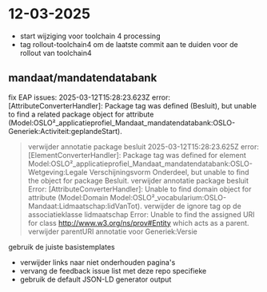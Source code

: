 # 12-03-2025
  - start wijziging voor toolchain 4 processing
  - tag rollout-toolchain4 om de laatste commit aan te duiden voor de rollout van toolchain4

## mandaat/mandatendatabank

fix EAP issues:
2025-03-12T15:28:23.623Z error: [AttributeConverterHandler]: Package tag was defined (Besluit), but unable to find a related package object for attribute (Model:OSLO²_applicatieprofiel_Mandaat_mandatendatabank:OSLO-Generiek:Activiteit:geplandeStart).
   > verwijder annotatie package besluit 
2025-03-12T15:28:23.625Z error: [ElementConverterHandler]: Package tag was defined for element Model:OSLO²_applicatieprofiel_Mandaat_mandatendatabank:OSLO-Wetgeving:Legale Verschijningsvorm Onderdeel, but unable to find the object for package Besluit.
   > verwijder annotatie package besluit
Error: [AttributeConverterHandler]: Unable to find domain object for attribute (Model:Domain Model:OSLO²_vocabularium:OSLO-Mandaat:Lidmaatschap:lidVanTot).
   > verwijder de ignore tag op de associatieklasse lidmaatschap
Error: Unable to find the assigned URI for class http://www.w3.org/ns/prov#Entity which acts as a parent.
   > verwijder parentURI annotatie voor Generiek:Versie

gebruik de juiste basistemplates
   - verwijder links naar niet onderhouden pagina's
   - vervang de feedback issue list met deze repo specifieke
   - gebruik de default JSON-LD generator output


